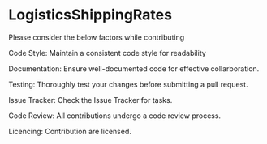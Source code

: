 # LogisticsShippingRates  
Please consider the below factors while contributing

Code Style:
Maintain a consistent code style for readability

Documentation:
Ensure well-documented code for effective collarboration.

Testing:
Thoroughly test your changes before submitting a pull request.

Issue Tracker:
Check the Issue Tracker for tasks.

Code Review:
All contributions undergo a code review process.

Licencing:
Contribution are licensed.
